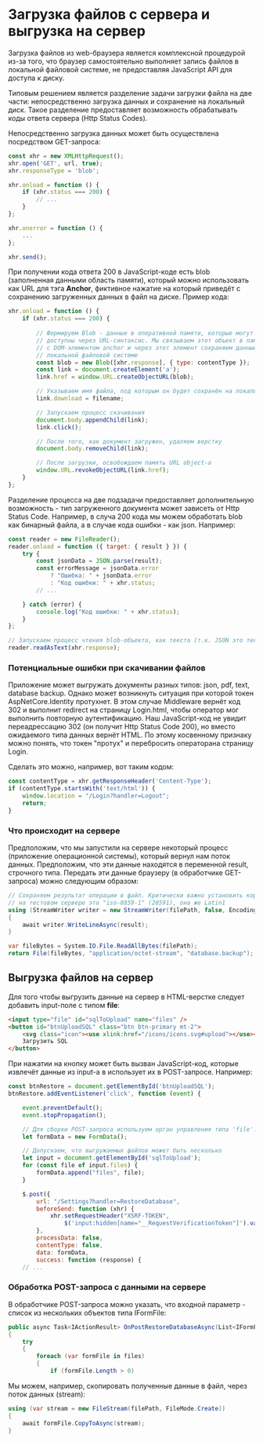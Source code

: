# Загрузка файлов с сервера и выгрузка на сервер

Загрузка файлов из web-браузера является комплексной процедурой из-за того, что браузер самостоятельно выполняет запись файлов в локальной файловой системе, не предоставляя JavaScript API для доступа к диску.

Типовым решением является разделение задачи загрузки файла на две части: непосредственно загрузка данных и сохранение на локальный диск. Такое разделение предоставляет возможность обрабатывать коды ответа сервера (Http Status Codes).

Непосредственно загрузка данных может быть осуществлена посредством GET-запроса:

```js
const xhr = new XMLHttpRequest();
xhr.open('GET', url, true);
xhr.responseType = 'blob';

xhr.onload = function () {
    if (xhr.status === 200) {
        // ...
    }
};

xhr.onerror = function () {
    ...
};

xhr.send();
```

При получении кода ответа 200 в JavaScript-коде есть blob (заполненная данными область памяти), который можно использовать как URL для тэга **Anchor**, фиктивное нажатие на который приведёт с сохранению загруженных данных в файл на диске. Пример кода:

```js
xhr.onload = function () {
    if (xhr.status === 200) {
        
        // Формируем Blob - данные в оперативной памяти, которые могут быть
        // доступны через URL-синтаксис. Мы связываем этот объект в памяти
        // с DOM-элементом anchor и через этот элемент сохраняем данные в
        // локальной файловой системе
        const blob = new Blob([xhr.response], { type: contentType });
        const link = document.createElement('a');
        link.href = window.URL.createObjectURL(blob);

        // Указываем имя файла, под которым он будет сохранён на локальном диске
        link.download = filename;

        // Запускаем процесс скачивания
        document.body.appendChild(link);
        link.click();

        // После того, как документ загружен, удаляем верстку
        document.body.removeChild(link);

        // После загрузки, освобождаем память URL object-а
        window.URL.revokeObjectURL(link.href);
    }
};
```

Разделение процесса на две подзадачи предоставляет дополнительную возможность - тип загруженного документа может зависеть от Http Status Code. Например, в случа 200 кода мы можем обработать blob как бинарный файла, а в случае кода ошибки - как json. Например:

```js
const reader = new FileReader();
reader.onload = function ({ target: { result } }) {
    try {
        const jsonData = JSON.parse(result);
        const errorMessage = jsonData.error
            ? "Ошибка: " + jsonData.error
            : "Код ошибки: " + xhr.status;
        // ...

    } catch (error) {
        console.log("Код ошибки: " + xhr.status);
    }
};

// Запускаем процесс чтения blob-объекта, как текста (т.к. JSON это текстовый формат)
reader.readAsText(xhr.response);
```

### Потенциальные ошибки при скачивании файлов

Приложение может выгружать документы разных типов: json, pdf, text, database backup. Однако может возникнуть ситуация при которой токен AspNetCore.Identity протухнет. В этом случае Middleware вернёт код 302 и выполнит redirect на страницу Login.html, чтобы оператор мог выполнить повторную аутентификацию. Наш JavaScript-код не увидит переадрессацию 302 (он получит Http Status Code 200), но вместо ожидаемого типа данных вернёт HTML. По этому косвенному признаку можно понять, что токен "протух" и перебросить операторана страницу Login.

Сделать это можно, например, вот таким кодом:

```js
const contentType = xhr.getResponseHeader('Content-Type');
if (contentType.startsWith('text/html')) {
    window.location = "/Login?handler=Logout";
    return;
}
```

### Что происходит на сервере

Предположим, что мы запустили на сервере некоторый процесс (приложение операционной системы), который вернул нам поток данных. Предположим, что эти данные находятся в переменной result, строчного типа. Передать эти данные браузеру (в обработчике GET-запроса) можно следующим образом:

```csharp
// Сохраняем результат операции в файл. Критически важно установить корректную кодировку,
// на тестовом сервере это "iso-8859-1" (28591), она же Latin1
using (StreamWriter writer = new StreamWriter(filePath, false, Encoding.GetEncoding(28591)))
{
    await writer.WriteLineAsync(result);
}

var fileBytes = System.IO.File.ReadAllBytes(filePath);
return File(fileBytes, "application/octet-stream", "database.backup");
```

## Выгрузка файлов на сервер

Для того чтобы выгрузить данные на сервер в HTML-верстке следует добавить input-поле с типом **file**:

```html
<input type="file" id="sqlToUpload" name="files" />
<button id="btnUploadSQL" class="btn btn-primary mt-2">
    <svg class="icon"><use xlink:href="/icons/icons.svg#upload"></use></svg>
    Загрузить SQL
</button>
```

При нажатии на кнопку может быть вызван JavaScript-код, которые извлечёт данные из input-а в использует их в POST-запросе. Например:

```js
const btnRestore = document.getElementById('btnUploadSQL');
btnRestore.addEventListener('click', function (event) {

    event.preventDefault();
    event.stopPropagation();

    // Для сборки POST-запроса используем орган управления типа 'file': <input type="file">
    let formData = new FormData();

    // Допускаем, что выгружаемых файлов может быть несколько
    let input = document.getElementById('sqlToUpload');
    for (const file of input.files) {
        formData.append("files", file);
    }

    $.post({
        url: "/Settings?handler=RestoreDatabase",
        beforeSend: function (xhr) {
            xhr.setRequestHeader("XSRF-TOKEN",
                $('input:hidden[name="__RequestVerificationToken"]').val());
        },
        processData: false,
        contentType: false,
        data: formData,
        success: function (response) {
    // ...
```

### Обработка POST-запроса с данными на сервере

В обработчике POST-запроса можно указать, что входной параметр - список из нескольких объектов типа IFormFile:

```csharp
public async Task<IActionResult> OnPostRestoreDatabaseAsync(List<IFormFile> files)
{
    try
    {
        foreach (var formFile in files)
        {
            if (formFile.Length > 0)
```

Мы можем, например, скопировать полученные данные в файл, через поток данных (stream):

```csharp
using (var stream = new FileStream(filePath, FileMode.Create))
{
    await formFile.CopyToAsync(stream);
}
```
